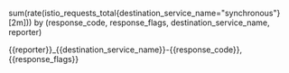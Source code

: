 sum(rate(istio_requests_total{destination_service_name="synchronous"}[2m])) by (response_code, response_flags, destination_service_name, reporter)

{{reporter}}_{{destination_service_name}}-{{response_code}}, {{response_flags}}